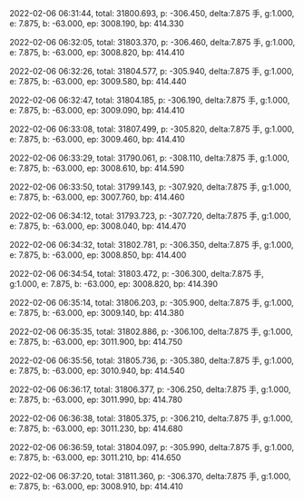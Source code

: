 2022-02-06 06:31:44, total: 31800.693, p: -306.450, delta:7.875 手, g:1.000, e: 7.875, b: -63.000, ep: 3008.190, bp: 414.330

2022-02-06 06:32:05, total: 31803.370, p: -306.460, delta:7.875 手, g:1.000, e: 7.875, b: -63.000, ep: 3008.820, bp: 414.410

2022-02-06 06:32:26, total: 31804.577, p: -305.940, delta:7.875 手, g:1.000, e: 7.875, b: -63.000, ep: 3009.580, bp: 414.440

2022-02-06 06:32:47, total: 31804.185, p: -306.190, delta:7.875 手, g:1.000, e: 7.875, b: -63.000, ep: 3009.090, bp: 414.410

2022-02-06 06:33:08, total: 31807.499, p: -305.820, delta:7.875 手, g:1.000, e: 7.875, b: -63.000, ep: 3009.460, bp: 414.410

2022-02-06 06:33:29, total: 31790.061, p: -308.110, delta:7.875 手, g:1.000, e: 7.875, b: -63.000, ep: 3008.610, bp: 414.590

2022-02-06 06:33:50, total: 31799.143, p: -307.920, delta:7.875 手, g:1.000, e: 7.875, b: -63.000, ep: 3007.760, bp: 414.460

2022-02-06 06:34:12, total: 31793.723, p: -307.720, delta:7.875 手, g:1.000, e: 7.875, b: -63.000, ep: 3008.040, bp: 414.470

2022-02-06 06:34:32, total: 31802.781, p: -306.350, delta:7.875 手, g:1.000, e: 7.875, b: -63.000, ep: 3008.850, bp: 414.400

2022-02-06 06:34:54, total: 31803.472, p: -306.300, delta:7.875 手, g:1.000, e: 7.875, b: -63.000, ep: 3008.820, bp: 414.390

2022-02-06 06:35:14, total: 31806.203, p: -305.900, delta:7.875 手, g:1.000, e: 7.875, b: -63.000, ep: 3009.140, bp: 414.380

2022-02-06 06:35:35, total: 31802.886, p: -306.100, delta:7.875 手, g:1.000, e: 7.875, b: -63.000, ep: 3011.900, bp: 414.750

2022-02-06 06:35:56, total: 31805.736, p: -305.380, delta:7.875 手, g:1.000, e: 7.875, b: -63.000, ep: 3010.940, bp: 414.540

2022-02-06 06:36:17, total: 31806.377, p: -306.250, delta:7.875 手, g:1.000, e: 7.875, b: -63.000, ep: 3011.990, bp: 414.780

2022-02-06 06:36:38, total: 31805.375, p: -306.210, delta:7.875 手, g:1.000, e: 7.875, b: -63.000, ep: 3011.230, bp: 414.680

2022-02-06 06:36:59, total: 31804.097, p: -305.990, delta:7.875 手, g:1.000, e: 7.875, b: -63.000, ep: 3011.210, bp: 414.650

2022-02-06 06:37:20, total: 31811.360, p: -306.370, delta:7.875 手, g:1.000, e: 7.875, b: -63.000, ep: 3008.910, bp: 414.410